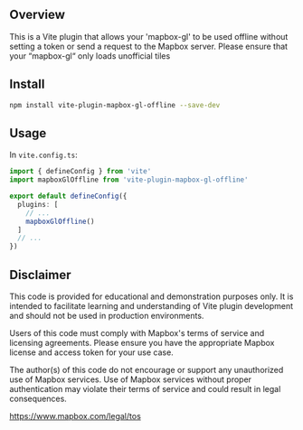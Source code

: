 ## Overview
This is a Vite plugin that allows your 'mapbox-gl' to be used offline without setting a token or send a request to the Mapbox server. Please ensure that your “mapbox-gl“ only loads unofficial tiles

## Install
```bash
npm install vite-plugin-mapbox-gl-offline --save-dev
```

## Usage

In `vite.config.ts`:

```ts
import { defineConfig } from 'vite'
import mapboxGlOffline from 'vite-plugin-mapbox-gl-offline'

export default defineConfig({
  plugins: [
    // ...
    mapboxGlOffline()
  ]
  // ...
})
```

## Disclaimer
This code is provided for educational and demonstration purposes only.
It is intended to facilitate learning and understanding of Vite plugin development
and should not be used in production environments.

Users of this code must comply with Mapbox's terms of service and licensing agreements.
Please ensure you have the appropriate Mapbox license and access token for your use case.

The author(s) of this code do not encourage or support any unauthorized use of Mapbox services.
Use of Mapbox services without proper authentication may violate their terms of service
and could result in legal consequences.

https://www.mapbox.com/legal/tos
